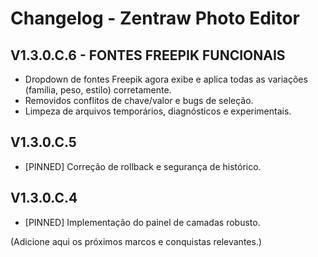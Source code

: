 # Changelog - Zentraw Photo Editor

## V1.3.0.C.6 - FONTES FREEPIK FUNCIONAIS

- Dropdown de fontes Freepik agora exibe e aplica todas as variações (família, peso, estilo) corretamente.
- Removidos conflitos de chave/valor e bugs de seleção.
- Limpeza de arquivos temporários, diagnósticos e experimentais.

## V1.3.0.C.5

- [PINNED] Correção de rollback e segurança de histórico.

## V1.3.0.C.4

- [PINNED] Implementação do painel de camadas robusto.

(Adicione aqui os próximos marcos e conquistas relevantes.)
